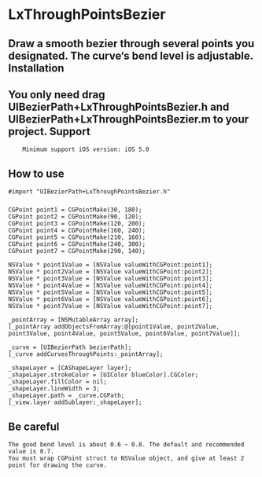 # LxThroughPointsBezier
Draw a smooth bezier through several points you designated. The curve‘s bend level is adjustable.
Installation
------------
You only need drag UIBezierPath+LxThroughPointsBezier.h and UIBezierPath+LxThroughPointsBezier.m to your project.
Support
------------
        Minimum support iOS version: iOS 5.0
How to use
-----------
    #import "UIBezierPath+LxThroughPointsBezier.h"
###
    CGPoint point1 = CGPointMake(30, 180);
    CGPoint point2 = CGPointMake(90, 120);
    CGPoint point3 = CGPointMake(120, 200);
    CGPoint point4 = CGPointMake(160, 240);
    CGPoint point5 = CGPointMake(210, 160);
    CGPoint point6 = CGPointMake(240, 300);
    CGPoint point7 = CGPointMake(290, 140);
    
    NSValue * point1Value = [NSValue valueWithCGPoint:point1];
    NSValue * point2Value = [NSValue valueWithCGPoint:point2];
    NSValue * point3Value = [NSValue valueWithCGPoint:point3];
    NSValue * point4Value = [NSValue valueWithCGPoint:point4];
    NSValue * point5Value = [NSValue valueWithCGPoint:point5];
    NSValue * point6Value = [NSValue valueWithCGPoint:point6];
    NSValue * point7Value = [NSValue valueWithCGPoint:point7];
    
    _pointArray = [NSMutableArray array];
    [_pointArray addObjectsFromArray:@[point1Value, point2Value, point3Value, point4Value, point5Value, point6Value, point7Value]];
    
    _curve = [UIBezierPath bezierPath];
    [_curve addCurvesThroughPoints:_pointArray];
    
    _shapeLayer = [CAShapeLayer layer];
    _shapeLayer.strokeColor = [UIColor blueColor].CGColor;
    _shapeLayer.fillColor = nil;
    _shapeLayer.lineWidth = 3;
    _shapeLayer.path = _curve.CGPath;
    [_view.layer addSublayer:_shapeLayer];
Be careful            
-----------
    The good bend level is about 0.6 ~ 0.8. The default and recommended value is 0.7.
    You must wrap CGPoint struct to NSValue object, and give at least 2 point for drawing the curve.
